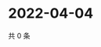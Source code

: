 # 2022-04-04

共 0 条

<!-- BEGIN WEIBO -->
<!-- 最后更新时间 Mon Apr 04 2022 01:15:07 GMT+0800 (China Standard Time) -->

<!-- END WEIBO -->
